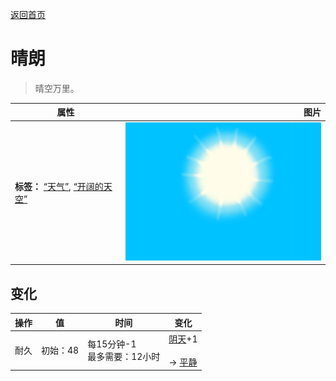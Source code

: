 [返回首页](index.md)  
# 晴朗  
> 晴空万里。  
  
  属性  |   图片   
 ----  |  ----:   
 **标签：**	[“天气”](tag_Weather.md), [“开阔的天空”](tag_OpenSky.md)  |  ![](Sprite/WeatherClear_0.png)   
  
## 变化  
操作  |  值  |  时间  |  变化  
----  |  ----  |  ----  |  ----  
耐久  |  初始：48  |  每15分钟-1<br>最多需要：12小时  |  [阴天](TropicalIsland_CloudyStart.md)+1 <br><br>→ [平静](OpenSea_Calm.md)  
